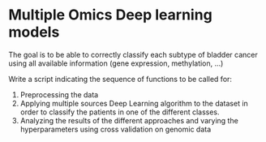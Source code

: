 # Multiple Omics Deep learning models
The goal is to be able to correctly classify each subtype of bladder cancer using all available information (gene expression, methylation, ...)

Write a script indicating the sequence of functions to be called for:
1. Preprocessing the data
2. Applying multiple sources Deep Learning algorithm to the dataset in order to classify
the patients in one of the different classes.
3. Analyzing the results of the different approaches and varying the hyperparameters
using cross validation on genomic data
